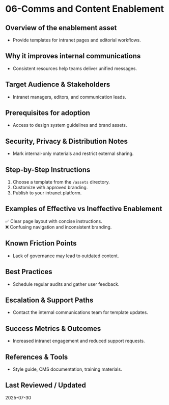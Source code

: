 # 06-Comms and Content Enablement

## Overview of the enablement asset
- Provide templates for intranet pages and editorial workflows.

## Why it improves internal communications
- Consistent resources help teams deliver unified messages.

## Target Audience & Stakeholders
- Intranet managers, editors, and communication leads.

## Prerequisites for adoption
- Access to design system guidelines and brand assets.

## Security, Privacy & Distribution Notes
- Mark internal-only materials and restrict external sharing.

## Step-by-Step Instructions
1. Choose a template from the `/assets` directory.
2. Customize with approved branding.
3. Publish to your intranet platform.

## Examples of Effective vs Ineffective Enablement
✅ Clear page layout with concise instructions.  
❌ Confusing navigation and inconsistent branding.

## Known Friction Points
- Lack of governance may lead to outdated content.

## Best Practices
- Schedule regular audits and gather user feedback.

## Escalation & Support Paths
- Contact the internal communications team for template updates.

## Success Metrics & Outcomes
- Increased intranet engagement and reduced support requests.

## References & Tools
- Style guide, CMS documentation, training materials.

## Last Reviewed / Updated
2025-07-30
